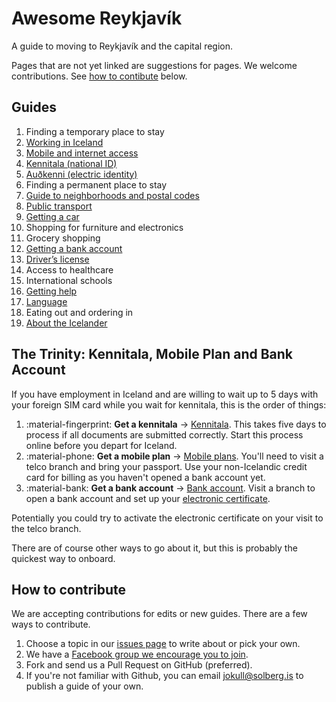 # Awesome Reykjavík

A guide to moving to Reykjavík and the capital region.

Pages that are not yet linked are suggestions for pages. We welcome contributions. See [how to contibute](#how-to-contribute) below.

## Guides

1. Finding a temporary place to stay
1. [Working in Iceland](guides/working-in-iceland.md)
1. [Mobile and internet access](guides/mobile-phones.md)
1. [Kennitala (national ID)](guides/kennitala.md)
1. [Auðkenni (electric identity)](guides/audkenni.md)
1. Finding a permanent place to stay
1. [Guide to neighborhoods and postal codes](guides/neighbourhoods.md)
1. [Public transport](guides/public-transport.md)
1. [Getting a car](guides/getting-a-car.md)
1. Shopping for furniture and electronics
1. Grocery shopping
1. [Getting a bank account](guides/bank-account.md)
1. [Driver’s license](guides/drivers-license.md)
1. Access to healthcare
1. International schools
1. [Getting help](guides/getting-help.md)
1. [Language](guides/language.md)
1. Eating out and ordering in
1. [About the Icelander](guides/icelanders.md)

## The Trinity: Kennitala, Mobile Plan and Bank Account

If you have employment in Iceland and are willing to wait up to 5 days with
your foreign SIM card while you wait for kennitala, this is the order of
things:

1. :material-fingerprint: **Get a kennitala** →
   [Kennitala](guides/kennitala.md). This takes five days to process if all
   documents are submitted correctly. Start this process online before you
   depart for Iceland.
2. :material-phone: **Get a mobile plan** → [Mobile
   plans](guides/mobile-phones.md). You'll need to
   visit a telco branch and bring your passport. Use your non-Icelandic credit
   card for billing as you haven't opened a bank account yet.
3. :material-bank: **Get a bank account** → [Bank
   account](guides/bank-account.md). Visit a branch to open a bank account and set up your [electronic certificate](guides/audkenni.md).

Potentially you could try to activate the electronic certificate on your visit
to the telco branch.

There are of course other ways to go about it, but this is probably the
quickest way to onboard.

## How to contribute

We are accepting contributions for edits or new guides. There are a few ways to
contribute.

1. Choose a topic in our [issues
   page](https://github.com/jokull/awesome-reykjavik/issues) to write about or
   pick your own.
1. We have a [Facebook group we encourage you to
   join](https://www.facebook.com/groups/176641773386901).
1. Fork and send us a Pull Request on GitHub (preferred).
1. If you're not familiar with Github, you can email
   [jokull@solberg.is](mailto:jokull@solberg.is) to publish a guide of your
   own.